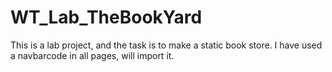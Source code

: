 # WT_Lab_TheBookYard

This is a lab project, and the task is to make a static book store. 
I have used a navbarcode in all pages, will import it.
